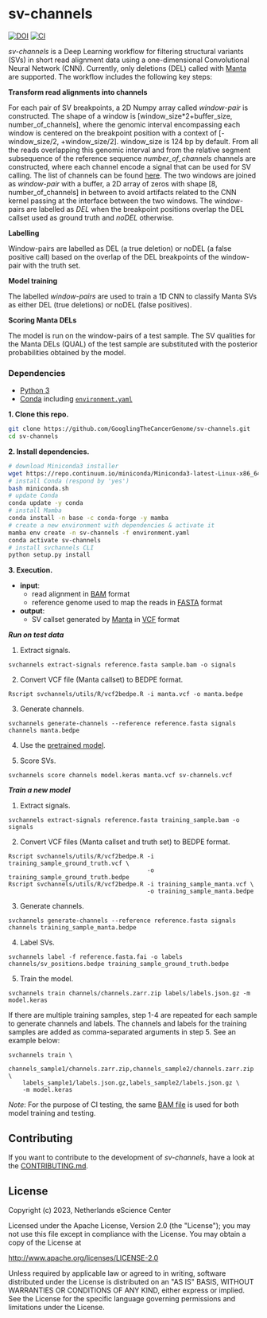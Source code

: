 # sv-channels

[![DOI](https://zenodo.org/badge/DOI/10.5281/zenodo.4584797.svg)](https://doi.org/10.5281/zenodo.4584797)
[![CI](https://github.com/GooglingTheCancerGenome/sv-channels/actions/workflows/ci.yaml/badge.svg)](https://github.com/GooglingTheCancerGenome/sv-channels/actions/workflows/ci.yaml)

*sv-channels* is a Deep Learning workflow for filtering structural variants (SVs)
in short read alignment data using a one-dimensional Convolutional Neural Network (CNN).
Currently, only deletions (DEL) called with [Manta](https://github.com/Illumina/manta) are supported.
The workflow includes the following key steps:

**Transform read alignments into channels**

For each pair of SV breakpoints, a 2D Numpy array called *window-pair* is constructed.
The shape of a window is [window_size*2+buffer_size, number_of_channels], where the
genomic interval encompassing each window is centered on the breakpoint position with
a context of [-window_size/2, +window_size/2]. window_size is 124 bp by default.
From all the reads overlapping this genomic interval and from the relative segment subsequence of the reference sequence
*number_of_channels* channels are constructed, where each channel encode a signal that
can be used for SV calling. The list of channels can be found [here](doc/channels_list.md).
The two windows are joined as *window-pair* with a buffer, a 2D array of zeros with shape
[8, number_of_channels] in between to avoid artifacts related to the CNN kernel passing
at the interface between the two windows. The window-pairs are labelled as *DEL* when
the breakpoint positions overlap the DEL callset used as ground truth and *noDEL* otherwise.

**Labelling**

Window-pairs are labelled as DEL (a true deletion) or noDEL (a false positive call)
based on the overlap of the DEL breakpoints of the window-pair with the truth set.

**Model training**

The labelled *window-pairs* are used to train a 1D CNN to classify Manta SVs as either DEL (true deletions)
or noDEL (false positives).

**Scoring Manta DELs**

The model is run on the window-pairs of a test sample. The SV qualities for the Manta DELs (QUAL) of the test
sample are substituted with the posterior probabilities obtained by the model.

### Dependencies
- [Python 3](https://www.python.org/)
- [Conda](https://conda.io/) including [`environment.yaml`](/environment.yaml)

**1. Clone this repo.**

```bash
git clone https://github.com/GooglingTheCancerGenome/sv-channels.git
cd sv-channels
```

**2. Install dependencies.**

```bash
# download Miniconda3 installer
wget https://repo.continuum.io/miniconda/Miniconda3-latest-Linux-x86_64.sh -O miniconda.sh
# install Conda (respond by 'yes')
bash miniconda.sh
# update Conda
conda update -y conda
# install Mamba
conda install -n base -c conda-forge -y mamba
# create a new environment with dependencies & activate it
mamba env create -n sv-channels -f environment.yaml
conda activate sv-channels
# install svchannels CLI
python setup.py install
```

**3. Execution.**

-   **input**:
    - read alignment in [BAM](https://samtools.github.io/hts-specs/SAMv1.pdf) format
    - reference genome used to map the reads in [FASTA](https://www.ncbi.nlm.nih.gov/BLAST/fasta.shtml) format
-   **output**:
    - SV callset generated by [Manta](https://github.com/GooglingTheCancerGenome/sv-callers) in [VCF](https://samtools.github.io/hts-specs/VCFv4.3.pdf) format


***Run on test data***

1. Extract signals.

```
svchannels extract-signals reference.fasta sample.bam -o signals
```

2. Convert VCF file (Manta callset) to BEDPE format.

```
Rscript svchannels/utils/R/vcf2bedpe.R -i manta.vcf -o manta.bedpe
```

3. Generate channels.

```
svchannels generate-channels --reference reference.fasta signals channels manta.bedpe
```

4. Use the [pretrained model](svchannels/trained_model).

5. Score SVs.

```
svchannels score channels model.keras manta.vcf sv-channels.vcf
```

***Train a new model***

1. Extract signals.

```
svchannels extract-signals reference.fasta training_sample.bam -o signals
```

2. Convert VCF files (Manta callset and truth set) to BEDPE format.

```
Rscript svchannels/utils/R/vcf2bedpe.R -i training_sample_ground_truth.vcf \
                                       -o training_sample_ground_truth.bedpe
Rscript svchannels/utils/R/vcf2bedpe.R -i training_sample_manta.vcf \
                                       -o training_sample_manta.bedpe
```

3. Generate channels.

```
svchannels generate-channels --reference reference.fasta signals channels training_sample_manta.bedpe
```

4. Label SVs.

```
svchannels label -f reference.fasta.fai -o labels channels/sv_positions.bedpe training_sample_ground_truth.bedpe
```

5. Train the model.

```
svchannels train channels/channels.zarr.zip labels/labels.json.gz -m model.keras
```

If there are multiple training samples, step 1-4 are repeated for each sample to
generate channels and labels. The channels and labels for the training samples are
added as comma-separated arguments in step 5. See an example below:

```
svchannels train \
    channels_sample1/channels.zarr.zip,channels_sample2/channels.zarr.zip \
    labels_sample1/labels.json.gz,labels_sample2/labels.json.gz \
    -m model.keras
```

_Note_: For the purpose of CI testing, the same [BAM file](data/test.bam) is used
for both model training and testing.

## Contributing

If you want to contribute to the development of _sv-channels_,
have a look at the [CONTRIBUTING.md](CONTRIBUTING.md).

## License

Copyright (c) 2023, Netherlands eScience Center

Licensed under the Apache License, Version 2.0 (the "License");
you may not use this file except in compliance with the License.
You may obtain a copy of the License at

http://www.apache.org/licenses/LICENSE-2.0

Unless required by applicable law or agreed to in writing, software
distributed under the License is distributed on an "AS IS" BASIS,
WITHOUT WARRANTIES OR CONDITIONS OF ANY KIND, either express or implied.
See the License for the specific language governing permissions and
limitations under the License.
